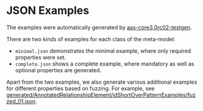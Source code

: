 # JSON Examples

The examples were automatically generated by [aas-core3.0rc02-testgen].

There are two kinds of examples for each class of the meta-model:

* `minimal.json` demonstrates the minimal example, where only required properties were set.
* `complete.json` shows a complete example, where mandatory as well as optional properties are generated.

Apart from the two examples, we also generate various additional examples for different properties based on fuzzing.
For example, see [generated/AnnotatedRelationshipElement/idShortOverPatternExamples/fuzzed\_01.json].

[aas-core3.0rc02-testgen]: https://github.com/aas-core-works/aas-core3.0rc02-testgen
[generated/AnnotatedRelationshipElement/idShortOverPatternExamples/fuzzed\_01.json]: generated/AnnotatedRelationshipElement/idShortOverPatternExamples/fuzzed\_01.json 
